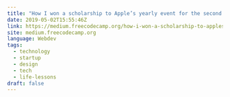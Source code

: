 ```yaml
---
title: "How I won a scholarship to Apple’s yearly event for the second time"
date: 2019-05-02T15:55:46Z
link: https://medium.freecodecamp.org/how-i-won-a-scholarship-to-apples-yearly-event-for-the-second-time-f04f5f4636b1?source=rss----336d898217ee---4
site: medium.freecodecamp.org
language: Webdev
tags:
  - technology
  - startup
  - design
  - tech
  - life-lessons
draft: false
---
```

